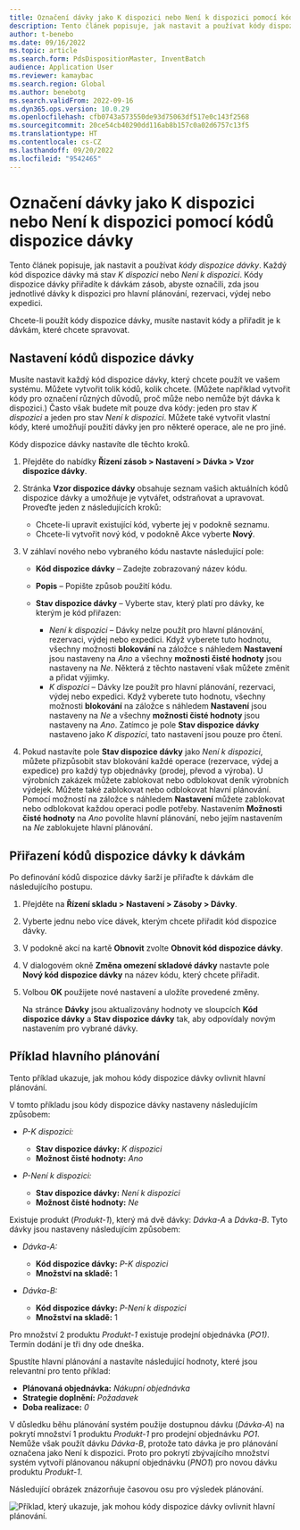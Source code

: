 ```yaml
---
title: Označení dávky jako K dispozici nebo Není k dispozici pomocí kódů dispozice dávky
description: Tento článek popisuje, jak nastavit a používat kódy dispozice dávky k označení dávek jako K dispozici nebo Není k dispozici, což využijete při hlavním plánování, rezervacích, výdeji nebo expedici.
author: t-benebo
ms.date: 09/16/2022
ms.topic: article
ms.search.form: PdsDispositionMaster, InventBatch
audience: Application User
ms.reviewer: kamaybac
ms.search.region: Global
ms.author: benebotg
ms.search.validFrom: 2022-09-16
ms.dyn365.ops.version: 10.0.29
ms.openlocfilehash: cfb0743a573550de93d75063df517e0c143f2568
ms.sourcegitcommit: 20ce54cb40290dd116ab8b157c0a02d6757c13f5
ms.translationtype: HT
ms.contentlocale: cs-CZ
ms.lasthandoff: 09/20/2022
ms.locfileid: "9542465"
---
```

# <a name="use-batch-disposition-codes-to-mark-batches-as-available-or-unavailable"></a>Označení dávky jako K dispozici nebo Není k dispozici pomocí kódů dispozice dávky

Tento článek popisuje, jak nastavit a používat *kódy dispozice dávky*. Každý kód dispozice dávky má stav *K dispozici* nebo *Není k dispozici*. Kódy dispozice dávky přiřadíte k dávkám zásob, abyste označili, zda jsou jednotlivé dávky k dispozici pro hlavní plánování, rezervaci, výdej nebo expedici.

Chcete-li použít kódy dispozice dávky, musíte nastavit kódy a přiřadit je k dávkám, které chcete spravovat.

## <a name="set-up-batch-disposition-codes"></a>Nastavení kódů dispozice dávky

Musíte nastavit každý kód dispozice dávky, který chcete použít ve vašem systému. Můžete vytvořit tolik kódů, kolik chcete. (Můžete například vytvořit kódy pro označení různých důvodů, proč může nebo nemůže být dávka k dispozici.) Často však budete mít pouze dva kódy: jeden pro stav *K dispozici* a jeden pro stav *Není k dispozici*. Můžete také vytvořit vlastní kódy, které umožňují použití dávky jen pro některé operace, ale ne pro jiné.

Kódy dispozice dávky nastavíte dle těchto kroků.

1. Přejděte do nabídky **Řízení zásob \> Nastavení \> Dávka \> Vzor dispozice dávky**.
1. Stránka **Vzor dispozice dávky** obsahuje seznam vašich aktuálních kódů dispozice dávky a umožňuje je vytvářet, odstraňovat a upravovat. Proveďte jeden z následujících kroků:

    - Chcete-li upravit existující kód, vyberte jej v podokně seznamu.
    - Chcete-li vytvořit nový kód, v podokně Akce vyberte **Nový**.

1. V záhlaví nového nebo vybraného kódu nastavte následující pole:

    - **Kód dispozice dávky** – Zadejte zobrazovaný název kódu.
    - **Popis** – Popište způsob použití kódu.
    - **Stav dispozice dávky** – Vyberte stav, který platí pro dávky, ke kterým je kód přiřazen:

        - *Není k dispozici* – Dávky nelze použít pro hlavní plánování, rezervaci, výdej nebo expedici. Když vyberete tuto hodnotu, všechny možnosti **blokování** na záložce s náhledem **Nastavení** jsou nastaveny na *Ano* a všechny **možnosti čisté hodnoty** jsou nastaveny na *Ne*. Některá z těchto nastavení však můžete změnit a přidat výjimky.
        - *K dispozici* – Dávky lze použít pro hlavní plánování, rezervaci, výdej nebo expedici. Když vyberete tuto hodnotu, všechny možnosti **blokování** na záložce s náhledem **Nastavení** jsou nastaveny na *Ne* a všechny **možnosti čisté hodnoty** jsou nastaveny na *Ano*. Zatímco je pole **Stav dispozice dávky** nastaveno jako *K dispozici*, tato nastavení jsou pouze pro čtení.

1. Pokud nastavíte pole **Stav dispozice dávky** jako *Není k dispozici*, můžete přizpůsobit stav blokování každé operace (rezervace, výdej a expedice) pro každý typ objednávky (prodej, převod a výroba). U výrobních zakázek můžete zablokovat nebo odblokovat deník výrobních výdejek. Můžete také zablokovat nebo odblokovat hlavní plánování. Pomocí možností na záložce s náhledem **Nastavení** můžete zablokovat nebo odblokovat každou operaci podle potřeby. Nastavením **Možnosti čisté hodnoty** na *Ano* povolíte hlavní plánování, nebo jejím nastavením na *Ne* zablokujete hlavní plánování.

## <a name="assign-batch-disposition-codes-to-batches"></a>Přiřazení kódů dispozice dávky k dávkám

Po definování kódů dispozice dávky šarží je přiřaďte k dávkám dle následujícího postupu.

1. Přejděte na **Řízení skladu \> Nastavení \> Zásoby \> Dávky**.
1. Vyberte jednu nebo více dávek, kterým chcete přiřadit kód dispozice dávky.
1. V podokně akcí na kartě **Obnovit** zvolte **Obnovit kód dispozice dávky**.
1. V dialogovém okně **Změna omezení skladové dávky** nastavte pole **Nový kód dispozice dávky** na název kódu, který chcete přiřadit.
1. Volbou **OK** použijete nové nastavení a uložíte provedené změny.

    Na stránce **Dávky** jsou aktualizovány hodnoty ve sloupcích **Kód dispozice dávky** a **Stav dispozice dávky** tak, aby odpovídaly novým nastavením pro vybrané dávky.

## <a name="master-planning-example"></a>Příklad hlavního plánování

Tento příklad ukazuje, jak mohou kódy dispozice dávky ovlivnit hlavní plánování.

V tomto příkladu jsou kódy dispozice dávky nastaveny následujícím způsobem:

- *P-K dispozici:*

    - **Stav dispozice dávky:** *K dispozici*
    - **Možnost čisté hodnoty:** *Ano*

- *P-Není k dispozici:*

    - **Stav dispozice dávky:** *Není k dispozici*
    - **Možnost čisté hodnoty:** *Ne*

Existuje produkt (*Produkt-1*), který má dvě dávky: *Dávka-A* a *Dávka-B*. Tyto dávky jsou nastaveny následujícím způsobem:

- *Dávka-A:*

    - **Kód dispozice dávky:** *P-K dispozici*
    - **Množství na skladě:** 1

- *Dávka-B:*

    - **Kód dispozice dávky:** *P-Není k dispozici*
    - **Množství na skladě:** 1

Pro množství 2 produktu *Produkt-1* existuje prodejní objednávka (*PO1)*. Termín dodání je tři dny ode dneška.

Spustíte hlavní plánování a nastavíte následující hodnoty, které jsou relevantní pro tento příklad:

- **Plánovaná objednávka:** *Nákupní objednávka*
- **Strategie doplnění:** *Požadavek*
- **Doba realizace:** *0*

V důsledku běhu plánování systém použije dostupnou dávku (*Dávka-A*) na pokrytí množství 1 produktu *Produkt-1* pro prodejní objednávku *PO1*. Nemůže však použít dávku *Dávka-B*, protože tato dávka je pro plánování označena jako Není k dispozici. Proto pro pokrytí zbývajícího množství systém vytvoří plánovanou nákupní objednávku (*PNO1*) pro novou dávku produktu *Produkt-1*.

Následující obrázek znázorňuje časovou osu pro výsledek plánování.

![Příklad, který ukazuje, jak mohou kódy dispozice dávky ovlivnit hlavní plánování.](media/batch-codes-planning-example.png "Příklad, který ukazuje, jak mohou kódy dispozice dávky ovlivnit hlavní plánování")
